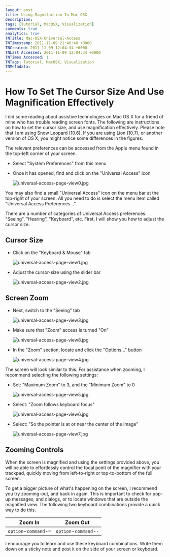 ```yaml
---
layout: post
title: Using Magnifaction In Mac OSX
description: 
tags: [Tutorial, MacOSX, Visualization]
comments: true
analytics: true
TNTitle: Mac-OSX-Universal-Access
TNTimestamp: 2011-11-09 21:46:48 +0000
TNCreated: 2011-11-09 12:04:34 +0000
TNLast Accessed: 2011-11-09 12:04:34 +0000
TNTimes Accessed: 1
TNTags: Tutorial, MacOSX, Visualization
TNMetadata:
---
```



[universal-access-page-view0.jpg]: universal-access-page-view0.jpg "Figure 1"
[universal-access-page-view1.jpg]: universal-access-page-view1.jpg "Figure 2"
[universal-access-page-view2.jpg]: universal-access-page-view2.jpg "Figure 3"
[universal-access-page-view3.jpg]: universal-access-page-view3.jpg "Figure 4"
[universal-access-page-view8.jpg]: universal-access-page-view8.jpg "Figure 5"
[universal-access-page-view4.jpg]: universal-access-page-view4.jpg "Figure 6"
[universal-access-page-view5.jpg]: universal-access-page-view5.jpg "Figure 7"
[universal-access-page-view6.jpg]: universal-access-page-view6.jpg "Figure 8"
[universal-access-page-view7.jpg]: universal-access-page-view7.jpg "Figure 9"


# How To Set The Cursor Size And Use Magnification Effectively

I did some reading about assistive technologies on Mac OS X for a friend of mine who has trouble reading screen fonts.  The following are instructions on how to set the cursor size, and use magnification effectively.  Please note that I am using Snow Leopard (10.6).  If you are using Lion (10.7), or another version of OS X, you might notice some differences in the figures.

The relevant preferences can be accessed from the Apple menu found in the top-left corner of your screen.

 * Select "System Preferences" from this menu
 * Once it has opened, find and click on the "Universal Access" icon

   ![universal-access-page-view0.jpg][]

You may also find a small "Universal Access" icon on the menu bar at the top-right of your screen.  All you need to do is select the menu item called "Universal Access Preferences ..".

There are a number of categories of Universal Access preferences: "Seeing", "Hearing", "Keyboard", etc.  First, I will show you how to adjust the cursor size.

## Cursor Size

 * Click on the "Keyboard & Mouse" tab

   ![universal-access-page-view1.jpg][]

 * Adjust the cursor-size using the slider bar

   ![universal-access-page-view2.jpg][]

## Screen Zoom

 * Next, switch to the "Seeing" tab

   ![universal-access-page-view3.jpg][]

 * Make sure that "Zoom" access is turned "On"

   ![universal-access-page-view8.jpg][]

 * In the "Zoom" section, locate and click the "Options..." button

   ![universal-access-page-view4.jpg][]

The screen will look similar to this.  For assistance when zooming, I recommend selecting the following settings:

 * Set: "Maximum Zoom" to 3, and the "Minimum Zoom" to 0

   ![universal-access-page-view5.jpg][]

 * Select: "Zoom follows keyboard focus"

   ![universal-access-page-view6.jpg][]

 * Select: "So the pointer is at or near the center of the image"

   ![universal-access-page-view7.jpg][]

## Zooming Controls

When the screen is magnified and using the settings provided above, you will be able to effortlessly control the focal point of the magnifier with your trackpad, quickly moving from left-to-right or top-to-bottom of the full screen. 

To get a bigger picture of what's happening on the screen, I recommend you try zooming-out, and back in again.  This is important to check for pop-up messages, and dialogs, or to locate windows that are outside the magnified view.  The following two keyboard combinations provide a quick way to do this.

| Zoom In                | Zoom Out               |
|------------------------|------------------------|
| `option`-`command`-`=` | `option`-`command`-`-` |

I encourage you to learn and use these keyboard combinations.  Write them down on a sticky note and post it on the side of your screen or keyboard.




